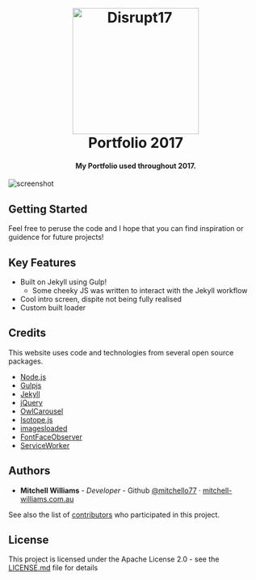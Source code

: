 <h1 align="center">
  <br>
  <a href="https://projects.mitchell-williams.com.au/portfolio2017/"><img src="https://raw.githubusercontent.com/mitchello77/portfolio2017/master/_readme-assets/logo.png" alt="Disrupt17" width="250"></a>
  <br>
  Portfolio 2017
  <br>
</h1>

<h4 align="center">My Portfolio used throughout 2017. </h4>

![screenshot](https://github.com/mitchello77/portfolio2017/blob/master/_readme-assets/home.JPG?raw=true)


## Getting Started
Feel free to peruse the code and I hope that you can find inspiration or guidence for future projects!

## Key Features

* Built on Jekyll using Gulp!
  - Some cheeky JS was written to interact with the Jekyll workflow
* Cool intro screen, dispite not being fully realised
* Custom built loader

## Credits

This website uses code and technologies from several open source packages.

- [Node.js](https://nodejs.org/)
- [Gulpjs](https://gulpjs.com/)
- [Jekyll](https://jekyllrb.com/)
- [jQuery](https://jquery.com/)
- [OwlCarousel](https://github.com/OwlCarousel2/OwlCarousel2)
- [Isotope.js](https://isotope.metafizzy.co/)
- [imagesloaded](https://imagesloaded.desandro.com/)
- [FontFaceObserver](https://fontfaceobserver.com/)
- [ServiceWorker](https://developers.google.com/web/fundamentals/primers/service-workers/)

## Authors

* **Mitchell Williams** - *Developer* - Github [@mitchello77](https://github.com/mitchello77) · [mitchell-williams.com.au](https://mitchell-williams.com.au)

See also the list of [contributors](https://github.com/mitchello77/portfolio2017/contributors) who participated in this project.

## License

This project is licensed under the Apache License 2.0 - see the [LICENSE.md](LICENSE.md) file for details
